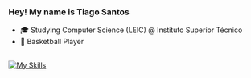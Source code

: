 ### Hey! My name is Tiago Santos
- 🎓 Studying Computer Science (LEIC) @ Instituto Superior Técnico
- 🏀 Basketball Player 

##

[![My Skills](https://skillicons.dev/icons?i=python,c,java,cpp,js)](https://skillicons.dev)
